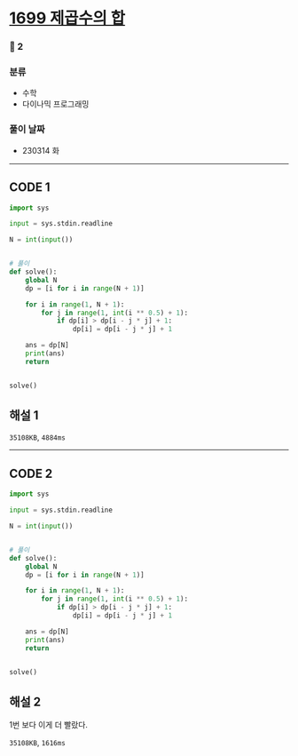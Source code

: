 # [1699 제곱수의 합](https://www.acmicpc.net/problem/1699)

### 🥈 2

### 분류

- 수학
- 다이나믹 프로그래밍

### 풀이 날짜

- 230314 화

---

## CODE 1

```python
import sys

input = sys.stdin.readline

N = int(input())


# 풀이
def solve():
    global N
    dp = [i for i in range(N + 1)]

    for i in range(1, N + 1):
        for j in range(1, int(i ** 0.5) + 1):
            if dp[i] > dp[i - j * j] + 1:
                dp[i] = dp[i - j * j] + 1

    ans = dp[N]
    print(ans)
    return


solve()

```

## 해설 1

`35108KB`, `4884ms`

---

## CODE 2

```python
import sys

input = sys.stdin.readline

N = int(input())


# 풀이
def solve():
    global N
    dp = [i for i in range(N + 1)]

    for i in range(1, N + 1):
        for j in range(1, int(i ** 0.5) + 1):
            if dp[i] > dp[i - j * j] + 1:
                dp[i] = dp[i - j * j] + 1

    ans = dp[N]
    print(ans)
    return


solve()

```

## 해설 2

1번 보다 이게 더 빨랐다.

`35108KB`, `1616ms`

